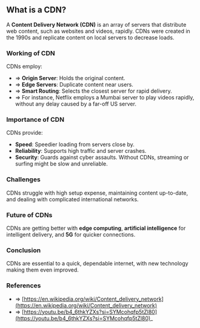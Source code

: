 ## What is a CDN?
A **Content Delivery Network (CDN)** is an array of servers that distribute web content, such as websites and videos, rapidly. CDNs were created in the 1990s and replicate content on local servers to decrease loads.

### Working of CDN
CDNs employ:
- => **Origin Server**: Holds the original content.
- => **Edge Servers**: Duplicate content near users.
- => **Smart Routing**: Selects the closest server for rapid delivery.
- => For instance, Netflix employs a Mumbai server to play videos rapidly, without any delay caused by a far-off US server.

### Importance of CDN
CDNs provide:
* **Speed**: Speedier loading from servers close by.
* **Reliability**: Supports high traffic and server crashes.
* **Security**: Guards against cyber assaults.
Without CDNs, streaming or surfing might be slow and unreliable.

### Challenges
CDNs struggle with high setup expense, maintaining content up-to-date, and dealing with complicated international networks.

### Future of CDNs
CDNs are getting better with **edge computing**, **artificial intelligence** for intelligent delivery, and **5G** for quicker connections.

### Conclusion
CDNs are essential to a quick, dependable internet, with new technology making them even improved.

### References
- => [https://en.wikipedia.org/wiki/Content_delivery_network](https://en.wikipedia.org/wiki/Content_delivery_network)
- => [https://youtu.be/b4_6thkYZXs?si=SYMcohqfp5tZl80](https://youtu.be/b4_6thkYZXs?si=SYMcohqfp5tZl80)_